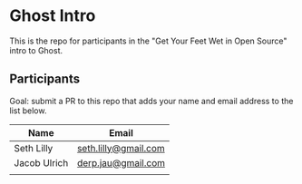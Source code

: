 # Ghost Intro

This is the repo for participants in the "Get Your Feet Wet in Open Source" intro to Ghost.

## Participants

Goal: submit a PR to this repo that adds your name and email address to the list below.

| Name | Email |
|---|---|
| Seth Lilly | seth.lilly@gmail.com |
|  Jacob Ulrich | derp.jau@gmail.com  |
|   |   |

